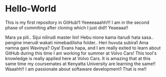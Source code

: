 # Hello-World
This is my first repository in GitHub!1 Yeeeeaaahh!!!
I am in the second phase of commiting after cloning which I just did!! Yeaeaaa!!

Mara ya pili.. Sijui nilirudi master lini! Hebu nione kama itarudi hata sasa.. pengine imerudi wakati nimebadilisha folder.. Heri huvuta subira1 Ama namna gani Wavinya?
Oya! Evans hapa,  and I am really exited to learn about GitHub during this time I am working for summer at Volvo Cars! This tool's knowledge is really applied here at Volvo Cars. It is amazing that at this same time my coursemates at Kenyatta University are learning the same!! Waaahh!! I am passionate about softaware development1 That is me!!
